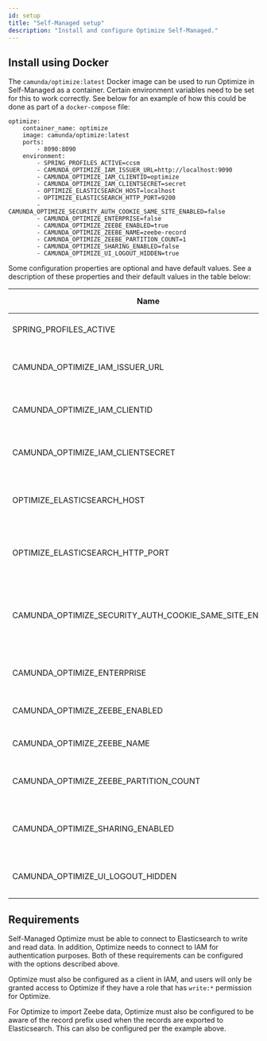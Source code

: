 ```yaml
---
id: setup
title: "Self-Managed setup"
description: "Install and configure Optimize Self-Managed."
---
```


## Install using Docker

The `camunda/optimize:latest` Docker image can be used to run Optimize in Self-Managed as a container. Certain environment
variables need to be set for this to work correctly. See below for an example of how this could be done as
part of a `docker-compose` file:

[//]:# (What do you mean when you say "Certain environment
variables need to be set for this to work correctly." I would maybe add something like "Certain environment
variables must be set for this to work correctly. In this document, we'll step through these necessary adjustments. First, see an example of these adjustments in the sample below using a `docker-compose` file:)

```
optimize:
    container_name: optimize
    image: camunda/optimize:latest
    ports:
        - 8090:8090
    environment:
        - SPRING_PROFILES_ACTIVE=ccsm
        - CAMUNDA_OPTIMIZE_IAM_ISSUER_URL=http://localhost:9090
        - CAMUNDA_OPTIMIZE_IAM_CLIENTID=optimize
        - CAMUNDA_OPTIMIZE_IAM_CLIENTSECRET=secret
        - OPTIMIZE_ELASTICSEARCH_HOST=localhost
        - OPTIMIZE_ELASTICSEARCH_HTTP_PORT=9200
        - CAMUNDA_OPTIMIZE_SECURITY_AUTH_COOKIE_SAME_SITE_ENABLED=false
        - CAMUNDA_OPTIMIZE_ENTERPRISE=false
        - CAMUNDA_OPTIMIZE_ZEEBE_ENABLED=true
        - CAMUNDA_OPTIMIZE_ZEEBE_NAME=zeebe-record
        - CAMUNDA_OPTIMIZE_ZEEBE_PARTITION_COUNT=1
        - CAMUNDA_OPTIMIZE_SHARING_ENABLED=false
        - CAMUNDA_OPTIMIZE_UI_LOGOUT_HIDDEN=true
```

Some configuration properties are optional and have default values. See a description of these properties and their default values in the table below:

Name | Description | Default value
-----|-------------|--------------
SPRING_PROFILES_ACTIVE | Starts Optimize in Self-Managed mode. | 
CAMUNDA_OPTIMIZE_IAM_ISSUER_URL| The URL at which IAM can be accessed by Optimize. | 
CAMUNDA_OPTIMIZE_IAM_CLIENTID | The Client ID used to register Optimize with IAM. | 
CAMUNDA_OPTIMIZE_IAM_CLIENTSECRET | The secret used when registering Optimize with IAM. | 
OPTIMIZE_ELASTICSEARCH_HOST | The address/hostname under which the Elasticsearch node is available. | localhost
OPTIMIZE_ELASTICSEARCH_HTTP_PORT | The port number used by Elasticsearch to accept HTTP connections. | 9200
CAMUNDA_OPTIMIZE_SECURITY_AUTH_COOKIE_SAME_SITE_ENABLED| Determines whether or not `same-site` is enabled for Optimize Cookies. This must be set to `false`. | true
CAMUNDA_OPTIMIZE_ENTERPRISE | This should only be set to `true` if an Enterprise License has been acquired | true
CAMUNDA_OPTIMIZE_ZEEBE_ENABLED | Enables import of Zeebe data in Optimize. | false
CAMUNDA_OPTIMIZE_ZEEBE_NAME | The record prefix for exported Zeebe records. | zeebe-record
CAMUNDA_OPTIMIZE_ZEEBE_PARTITION_COUNT | The number of partitions configured in Zeebe. | 1
CAMUNDA_OPTIMIZE_SHARING_ENABLED | Disables the sharing feature (this is not currently supported). | false
CAMUNDA_OPTIMIZE_UI_LOGOUT_HIDDEN | Disables the logout button (logout is handled by IAM). | 1

## Requirements

Self-Managed Optimize must be able to connect to Elasticsearch to write and read data. In addition, Optimize needs 
to connect to IAM for authentication purposes. Both of these requirements can be configured with the options described above.

Optimize must also be configured as a client in IAM, and users will only be granted access to Optimize if they have a role
that has `write:*` permission for Optimize.

For Optimize to import Zeebe data, Optimize must also be configured to be aware of the record prefix used when the 
records are exported to Elasticsearch. This can also be configured per the example above.
